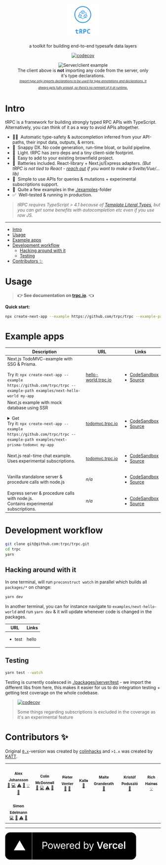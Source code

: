 <div align="center">
  <h1 align="center">
    <img src="./www/static/img/logo-text.png" alt="tRPC" height="100" />
  </h1>
  <p>a toolkit for building end-to-end typesafe data layers</p>
  <p>
    <a href="https://codecov.io/gh/trpc/trpc">
      <img src="https://codecov.io/gh/trpc/trpc/branch/main/graph/badge.svg?token=KPPS918B0G" alt="codecov">
    </a>
  </p>
  <p>
    <figure>
      <img src="https://storage.googleapis.com/trpc/trpcgif.gif" alt="Server/client example" />
      <figcaption>
        The client above is <strong>not</strong> importing any code from the server, only it's type declarations.
        <br/>
        <sub><sup><em><a href="https://www.typescriptlang.org/docs/handbook/release-notes/typescript-3-8.html#type-only-imports-and-export">Import type only imports declarations to be used for type annotations and declarations. It always gets fully erased, so there’s no remnant of it at runtime.</a></em></sup></sub>
      </figcaption>
    </figure>
  </p>
</div>

# Intro

tRPC is a framework for building strongly typed RPC APIs with TypeScript. Alternatively, you can think of it as a way to avoid APIs altogether. 

- 🧙‍♂️&nbsp; Automatic type-safety & autocompletion inferred from your API-paths, their input data, outputs, & errors.
- 🐎&nbsp; Snappy DX. No code generation, run-time bloat, or build pipeline.
- 🍃&nbsp; Light. tRPC has zero deps and a tiny client-side footprint.
- 🐻&nbsp; Easy to add to your existing brownfield project.
- 🔋&nbsp; Batteries included. React-library + Next.js/Express adapters. _(But tRPC is not tied to React - [reach out](https://twitter.com/alexdotjs) if you want to make a Svelte/Vue/... lib)_
- 🥃&nbsp; Simple to use APIs for queries & mutations + experimental subscriptions support.
- 👀&nbsp; Quite a few examples in the [./examples](./examples)-folder
- ✅&nbsp; Well-tested & running in production.

> _tRPC requires TypeScript > 4.1 because of [Template Literal Types](https://www.typescriptlang.org/docs/handbook/2/template-literal-types.html), but you can get some benefits with autocompletion etc even if you use raw JS._

---

- [Intro](#intro)
- [Usage](#usage)
- [Example apps](#example-apps)
- [Development workflow](#development-workflow)
  - [Hacking around with it](#hacking-around-with-it)
  - [Testing](#testing)
- [Contributors ✨](#contributors-)


# Usage

> **👉  See documentation on [trpc.io](https://trpc.io/docs). 👈**


**Quick start:**

```bash
npx create-next-app --example https://github.com/trpc/trpc --example-path examples/next-hello-world my-app
```

# Example apps


<table>
  <thead>
    <tr>
      <th>Description</th>
      <th>URL</th>
      <th>Links</th>
    </tr>
  </thead>
  <tbody>
    <tr>
      <td>
        Next.js TodoMVC-example with SSG & Prisma.
        <br/><br/>
        Try it: <code>npx create-next-app --example https://github.com/trpc/trpc --example-path examples/next-hello-world my-app</code>
      </td>
      <td><a href="https://hello-world.trpc.io">hello-world.trpc.io</a></td>
      <td>
        <ul>
          <li><a href="https://githubbox.com/trpc/trpc/tree/main/examples/next-hello-world">CodeSandbox</a></li>
          <li><a href="https://codesandbox.io/s/github/trpc/trpc/tree/main/examples/next-hello-world?file=/pages/%5Bfilter%5D.tsx">Source</a></li>
        </ul>
      </td>
    </tr>
    <tr>
      <td>
        Next.js example with mock database using SSR
        <br/><br/>
        <details>
          <summary>Get </summary>
        </details>
        Try it: <code>npx create-next-app --example https://github.com/trpc/trpc --example-path examples/next-prisma-todomvc my-app</code>
      </td>
      <td><a href="https://todomvc.trpc.io">todomvc.trpc.io</a></td>
      <td>
        <ul>
          <li><a href="https://githubbox.com/trpc/trpc/tree/main/examples/next-prisma-todomvc">CodeSandbox</a></li>
          <li><a href="https://codesandbox.io/s/github/trpc/trpc/tree/main/examples/next-prisma-todomvc?file=/pages/%5Bfilter%5D.tsx">Source</a></li>
        </ul>
      </td>
    </tr>
    <tr>
      <td>Next.js real-time chat example.<br/>Uses experimental subscriptions.</td>
      <td><a href="https://todomvc.trpc.io">todomvc.trpc.io</a></td>
      <td>
        <ul>
          <li><a href="https://githubbox.com/trpc/trpc/tree/main/examples/next-prisma-todomvc">CodeSandbox</a></li>
          <li><a href="https://github.com/trpc/trpc/tree/main/examples/next-prisma-todomvc">Source</a></li>
        </ul>
      </td>
    </tr>
    <tr>
      <td>Vanilla standalone server &amp; procedure calls with node.js</td>
      <td><em>n/a</em></td>
      <td>
        <ul>
          <li><a href="https://githubbox.com/trpc/trpc/tree/main/examples/standalone-server">CodeSandbox</a></li>
          <li><a href="https://github.com/trpc/trpc/tree/main/examples/standalone-server">Source</a></li>
        </ul>
      </td>
    </tr>
    <tr>
      <td>Express server &amp; procedure calls with node.js.<br/>Contains experimental subscriptions.</td>
      <td><em>n/a</em></td>
      <td>
        <ul>
          <li><a href="https://githubbox.com/trpc/trpc/tree/main/examples/standalone-server">CodeSandbox</a></li>
          <li><a href="https://github.com/trpc/trpc/tree/main/examples/standalone-server">Source</a></li>
        </ul>
      </td>
    </tr>
  </tbody>
</table>


# Development workflow

```bash
git clone git@github.com:trpc/trpc.git
cd trpc
yarn
```

## Hacking around with it


In one terminal, will run `preconstruct watch` in parallel which builds all `packages/*` on change:

```bash
yarn dev
```

In another terminal, you can for instance navigate to `examples/next-hello-world` and run `yarn dev` & it will update whenever code is changed in the packages.

<table>
  <thead>
    <tr>
      <th>URL</th>
      <th>Links</th>
    </tr>
  </thead>
  <tbody>
    <tr>
      <td>
        <ul>
          <li>test</li>
        </ul>
      </td>
      <td>hello</td>
    </tr>
  </tbody>
</table>

## Testing

```bash
yarn test --watch
```

Testing is currently coalesced in [./packages/server/test](./packages/server/test) - we import the different libs from here, this makes it easier for us to do integration testing + getting test coverage on the whole codebase.

> [![codecov](https://codecov.io/gh/trpc/trpc/branch/main/graph/badge.svg?token=KPPS918B0G)](https://codecov.io/gh/trpc/trpc) 
> 
> Some things regarding subscriptions is excluded in the coverage as it's an experimental feature


# Contributors ✨

Original [`0.x`](https://github.com/trpc/trpc/tree/v0.x)-version was created by [colinhacks](https://github.com/colinhacks) and `>1.x` was created by [KATT](https://twitter.com/alexdotjs).

<!-- ALL-CONTRIBUTORS-LIST:START - Do not remove or modify this section -->
<!-- prettier-ignore-start -->
<!-- markdownlint-disable -->
<table>
  <tr>
    <td align="center"><a href="https://twitter.com/alexdotjs"><img src="https://avatars.githubusercontent.com/u/459267?v=4?s=100" width="100px;" alt=""/><br /><sub><b>Alex Johansson</b></sub></a><br /><a href="#ideas-KATT" title="Ideas, Planning, & Feedback">🤔</a> <a href="https://github.com/trpc/trpc/commits?author=KATT" title="Code">💻</a> <a href="https://github.com/trpc/trpc/commits?author=KATT" title="Tests">⚠️</a> <a href="https://github.com/trpc/trpc/commits?author=KATT" title="Documentation">📖</a> <a href="#example-KATT" title="Examples">💡</a> <a href="#maintenance-KATT" title="Maintenance">🚧</a></td>
    <td align="center"><a href="https://colinhacks.com/"><img src="https://avatars.githubusercontent.com/u/3084745?v=4?s=100" width="100px;" alt=""/><br /><sub><b>Colin McDonnell</b></sub></a><br /><a href="#ideas-colinhacks" title="Ideas, Planning, & Feedback">🤔</a> <a href="https://github.com/trpc/trpc/commits?author=colinhacks" title="Code">💻</a> <a href="https://github.com/trpc/trpc/commits?author=colinhacks" title="Tests">⚠️</a> <a href="https://github.com/trpc/trpc/commits?author=colinhacks" title="Documentation">📖</a></td>
    <td align="center"><a href="https://pieter.venter.pro"><img src="https://avatars.githubusercontent.com/u/1845861?v=4?s=100" width="100px;" alt=""/><br /><sub><b>Pieter Venter</b></sub></a><br /><a href="#ideas-cyrus-za" title="Ideas, Planning, & Feedback">🤔</a> <a href="https://github.com/trpc/trpc/pulls?q=is%3Apr+reviewed-by%3Acyrus-za" title="Reviewed Pull Requests">👀</a></td>
    <td align="center"><a href="https://sendou.cc/"><img src="https://avatars.githubusercontent.com/u/38327916?v=4?s=100" width="100px;" alt=""/><br /><sub><b>Kalle</b></sub></a><br /><a href="https://github.com/trpc/trpc/issues?q=author%3ASendouc" title="Bug reports">🐛</a></td>
    <td align="center"><a href="http://granderath.tech"><img src="https://avatars.githubusercontent.com/u/22001111?v=4?s=100" width="100px;" alt=""/><br /><sub><b>Malte Granderath</b></sub></a><br /><a href="https://github.com/trpc/trpc/issues?q=author%3Amgranderath" title="Bug reports">🐛</a></td>
    <td align="center"><a href="https://github.com/kripod"><img src="https://avatars.githubusercontent.com/u/14854048?v=4?s=100" width="100px;" alt=""/><br /><sub><b>Kristóf Poduszló</b></sub></a><br /><a href="#ideas-kripod" title="Ideas, Planning, & Feedback">🤔</a></td>
    <td align="center"><a href="https://www.richardhaines.dev"><img src="https://avatars.githubusercontent.com/u/22930449?v=4?s=100" width="100px;" alt=""/><br /><sub><b>Rich Haines</b></sub></a><br /><a href="#example-molebox" title="Examples">💡</a></td>
  </tr>
  <tr>
    <td align="center"><a href="https://github.com/simonedelmann"><img src="https://avatars.githubusercontent.com/u/2821076?v=4?s=100" width="100px;" alt=""/><br /><sub><b>Simon Edelmann</b></sub></a><br /><a href="https://github.com/trpc/trpc/commits?author=simonedelmann" title="Code">💻</a> <a href="#ideas-simonedelmann" title="Ideas, Planning, & Feedback">🤔</a> <a href="https://github.com/trpc/trpc/commits?author=simonedelmann" title="Tests">⚠️</a> <a href="https://github.com/trpc/trpc/commits?author=simonedelmann" title="Documentation">📖</a></td>
  </tr>
</table>

<!-- markdownlint-restore -->
<!-- prettier-ignore-end -->

<!-- ALL-CONTRIBUTORS-LIST:END -->



---

[![Powered by Vercel](./images/powered-by-vercel.svg "Powered by Vercel")](https://vercel.com/?utm_source=trpc&utm_campaign=oss)
